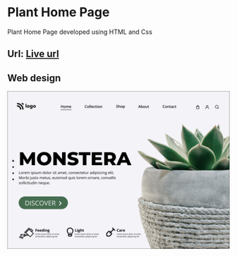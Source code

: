 # Plant Home Page

Plant Home Page developed using HTML and Css

## Url: [Live url](https://6-plant-home.netlify.app/)

## Web design

![Web Design](./6.png)



